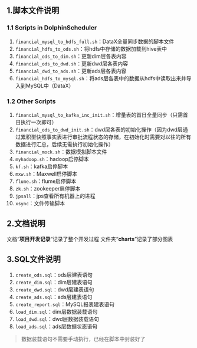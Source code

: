 ## 1.脚本文件说明
### 1.1 Scripts in DolphinScheduler
1. `financial_mysql_to_hdfs_full.sh`：DataX全量同步数据的脚本文件
2. `financial_hdfs_to_ods.sh`：将hdfs中存储的数据加载到hive表中
3. `financial_ods_to_dim.sh`：更新dim层各表内容
4. `financial_ods_to_dwd.sh`：更新dwd层各表内容
5. `financial_dwd_to_ads.sh`：更新ads层各表内容
6. `financial_hdfs_to_mysql.sh`：将ads层各表中的数据从hdfs中读取出来并导入到MySQL中（DataX）

### 1.2 Other Scripts
1. `financial_mysql_to_kafka_inc_init.sh`：增量表的首日全量同步（只需首日执行一次即可）
2. `financial_ods_to_dwd_init.sh`：dwd层各表的初始化操作（因为dwd层通过累积型快照事实表进行审批流程状态的存储，在初始化时需要对以往的所有数据进行汇总，后续无需执行初始化操作）
3. `financial_mock.sh`：数据模拟脚本文件
4. `myhadoop.sh`：hadoop启停脚本
5. `kf.sh`：kafka启停脚本
6. `mxw.sh`：Maxwell启停脚本
7. `flume.sh`：flume启停脚本
8. `zk.sh`：zookeeper启停脚本
9. `jpsall`：jps查看所有机器上的进程
10. `xsync`：文件传输脚本

## 2.文档说明
文档“**项目开发记录**”记录了整个开发过程
文件夹“**charts**”记录了部分图表

## 3.SQL文件说明
1. `create_ods.sql`：ods层建表语句
2. `create_dim.sql`：dim层建表语句
3. `create_dwd.sql`：dwd层建表语句
4. `create_ads.sql`：ads层建表语句
5. `create_report.sql`：MySQL报表建表语句
6. `load_dim.sql`：dim层数据装载语句
7. `load_dwd.sql`：dwd层数据装载语句
8. `load_ads.sql`：ads层数据状态语句

> 数据装载语句不需要手动执行，已经在脚本中封装好了
>



